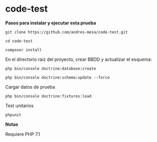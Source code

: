 code-test
=========

**Pasos para instalar y ejecutar esta prueba** 

    git clone https://github.com/andres-mesa/code-test.git
    
    cd code-test
    
    composer install

En el directorio raiz del proyecto, crear BBDD y actualizar el esquema:

    php bin/console doctrine:database:create

    php bin/console doctrine:schema:update --force

Cargar datos de prueba

    php bin/console doctrine:fixtures:load
    
Test unitarios 
    
    phpunit
    
    
**Notas**

Requiere PHP 7.1


